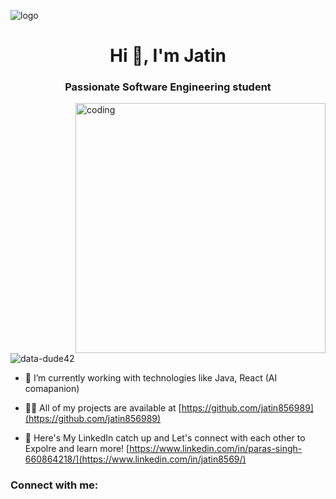 ![logo](https://github.com/data-dude42/data-dude42/blob/main/banner01)
<h1 align="center">Hi 👋, I'm Jatin </h1>
<h3 align="center">Passionate Software Engineering student</h3>
<img align="right" alt="coding" width="400" src="https://cdn.dribbble.com/users/1059583/screenshots/4171367/coding-freak.gif"
<p align="left"> <img src="https://komarev.com/ghpvc/?username=data-dude42&label=Profile%20views&color=0e75b6&style=flat" alt="data-dude42" /> </p>

- 🌱 I’m currently working with technologies like Java, React (AI comapanion)

- 👨‍💻 All of my projects are available at [https://github.com/jatin856989](https://github.com/jatin856989)

- 📝 Here's My LinkedIn catch up and Let's connect with each other to Expolre and learn more! [https://www.linkedin.com/in/paras-singh-660864218/](https://www.linkedin.com/in/jatin8569/)


<h3 align="left">Connect with me:</h3>
<p align="left">
<a href="https://linkedin.com/in/paras singh" tar
